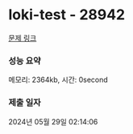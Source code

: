 # loki-test - 28942 

[문제 링크](https://loki-level.dev.goorm.io/exam/8452/loki-test/quiz/1) 

### 성능 요약

메모리: 2364kb, 시간: 0second

### 제출 일자

2024년 05월 29일 02:14:06

